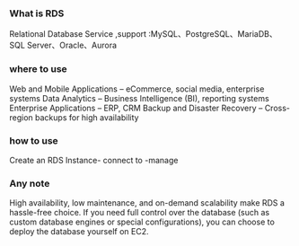 ### What is RDS 
Relational Database Service ,support :MySQL、PostgreSQL、MariaDB、SQL Server、Oracle、Aurora


### where to use  
Web and Mobile Applications – eCommerce, social media, enterprise systems
Data Analytics – Business Intelligence (BI), reporting systems
Enterprise Applications – ERP, CRM
Backup and Disaster Recovery – Cross-region backups for high availability

 ### how to use 
Create an RDS Instance- connect to -manage

 
 ### Any note
High availability, low maintenance, and on-demand scalability make RDS a hassle-free choice. If you need full control over the database (such as custom database engines or special configurations), you can choose to deploy the database yourself on EC2.
